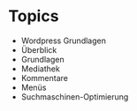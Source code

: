 # Topics

  - Wordpress Grundlagen
  - Überblick
  - Grundlagen
  - Mediathek
  - Kommentare
  - Menüs
  - Suchmaschinen-Optimierung
